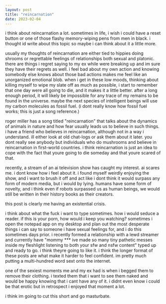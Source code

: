 ```yaml
---
layout: post
title: "reincarnation"
date: 2023-02-04
---
```


i think about reincarnation a lot. sometimes in life, i wish i could have a reset button or one of those flashy memory-wiping pens from men in black. i thought id write about this topic so maybe i can think about it a little more.

usually my thoughts of reincarnation are either tied to hippies doing shrooms or regrettable feelings of relationships both sexual and platonic. there are things i regret saying to my ex while were breaking up and im sure they have their regrets as well. i feel bad about my own action and knowing somebody else knows about those bad actions makes me feel like an unorganized emotional blob. when i get in these low moods, thinking about killing myself to wipe my slate off as much as possible, i start to remember that one day were all going to die, and it makes it a little better. after a long enough period, it will likely be impossible for any trace of my remains to be found in the universe. maybe the next species of intelligent beings will use my carbon molecules as fossil fuel. (i dont really know how fossil fuel works; this is just a song reference.)

roger miller has a song titled "reincarnation" that talks about the dynamics of animals in nature and how fear usually leads us to believe in such things. i have a friend who believes in reincarnation, although not in a way i understand. ill either look at old chat-logs or ask them about it later. you dont really see anybody but individuals who do mushrooms and believe in reincarnation in first-world countries. i think reincarnation is just an idea to cope with the fact that youre going to die someday and that youre scared of that.

recently, a stream of an ai television show has caught my interest. ai scares me. i dont know how i feel about it. i found myself weirdly enjoying the show, and i want to brush it off and act like i dont think it would surpass any form of modern media, but i would by lying. humans have some form of novelty, and i think even if robots surpassed us as human beings, we would still be written in their history books as their creators.

this post is clearly me having an existential crisis.

i think about what the fuck i want to type sometimes. how i would seduce a reader. if this is your porn, how would i keep you watching? sometimes i open the notepad app on my desktop and plan out the most desperate things i can say to someone i have sexual feelings for, and i do this sometimes days prior. i recently formed a relationship with a lewd streamer and currently have "mommy *** ive made so many tiny pathetic messes inside my fleshlight listening to both your sfw and nsfw content" typed up and ready to go. i think theyre going to like it. i think the longer format of these posts are what make it harder to feel confident. im pretty much putting a multi-hundred word sext onto the internet.

one of the sexiest moments me and my ex had is when i begged them to remove their clothing. i texted them that i want to see them naked and would be happy knowing that i cant have any of it. i didnt even know i could be that erotic but in retrospect i enjoyed that moment a lot.

i think im going to cut this short and go masturbate.
